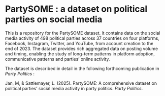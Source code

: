 # PartySOME : a dataset on political parties on social media

This is a repository for the PartySOME dataset. It contains data on the social media activity of 498 political parties across 37 countries on four platforms, Facebook, Instagram, Twitter, and YouTube, from account creation to the end of 2023. The dataset provides rich aggregated data on posting volume and timing, enabling the study of long-term patterns in platform adoption, communicative patterns and parties’ online activity.

The dataset is described in detail in the following forthcoming publication in *Party Politics* : 

Jan, M, & Sattlemayer, L. (2025). PartySOME: A comprehensive dataset on political parties’ social media activity in party politics. *Party Politics*.

